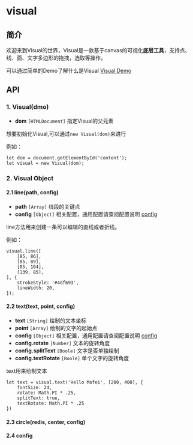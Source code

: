 # visual

## 简介

欢迎来到Visual的世界，Visual是一款基于canvas的可视化**底层工具**，支持点、线、面、文字多边形的拖拽，选取等操作。

可以通过简单的Demo了解什么是Visual [Visual Demo](https://huiyan-fe.github.io/visual/demo/index.v.1.0.1.html)


## API

### 1. Visual(dmo)

* **dom** `[HTMLDocument]` 指定Visual的父元素

想要初始化Visual,可以通过`new Visual(dom)`来进行

例如：

```javascirpt
let dom = document.getElementById('content');
let visual = new Visual(dom);
```

### 2. Visual Object

#### 2.1 line(path, config)

* **path** `[Array]` 线段的关键点
* **config** `[Object]` 相关配置，通用配置请查阅配置说明 [config](#24-config)

line方法用来创建一条可以编辑的直线或者折线。

例如：

```javascirpt
visual.line([
	[85, 86],
	[85, 89],
	[85, 104],
	[139, 85],
], {
	strokeStyle: '#4df693',
	lineWidth: 20,
});
```

#### 2.2 text(text, point, config)

* **text** `[String]` 绘制的文本坐标
* **point** `[Array]` 绘制的文字的起始点
* **config** `[Object]` 相关配置，通用配置请查阅配置说明 [config](#24-config)
* **config.rotate** `[Number]` 文本的旋转角度
* **config.splitText** `[Boole]` 文字是否单独绘制
* **config.textRotate** `[Boole]` 单个文字的旋转角度

text用来绘制文本

```javascipt
let text = visual.text('Hello Mofei', [200, 400], {
	fontSize: 24,
	rotate: Math.PI * .25,
	splitText: true,
	textRotate: Math.PI * .25
})
```

#### 2.3 circle(redis, center, config)

#### 2.4 config
